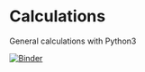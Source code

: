 # Calculations
General calculations with Python3

[![Binder](https://mybinder.org/badge_logo.svg)](https://mybinder.org/v2/gh/Jimit04/Calculations/master)
